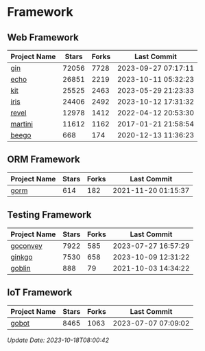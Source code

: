 # Framework

## Web Framework
| Project Name | Stars | Forks | Last Commit |
| ------------ | ----- | ----- | ----------- |
| [gin](https://github.com/gin-gonic/gin) | 72056 | 7728 | 2023-09-27 07:17:11 |
| [echo](https://github.com/labstack/echo) | 26851 | 2219 | 2023-10-11 05:32:23 |
| [kit](https://github.com/go-kit/kit) | 25525 | 2463 | 2023-05-29 21:23:33 |
| [iris](https://github.com/kataras/iris) | 24406 | 2492 | 2023-10-12 17:31:32 |
| [revel](https://github.com/revel/revel) | 12978 | 1412 | 2022-04-12 20:53:30 |
| [martini](https://github.com/go-martini/martini) | 11612 | 1162 | 2017-01-21 21:58:54 |
| [beego](https://github.com/astaxie/beego) | 668 | 174 | 2020-12-13 11:36:23 |

## ORM Framework
| Project Name | Stars | Forks | Last Commit |
| ------------ | ----- | ----- | ----------- |
| [gorm](https://github.com/jinzhu/gorm) | 614 | 182 | 2021-11-20 01:15:37 |

## Testing Framework
| Project Name | Stars | Forks | Last Commit |
| ------------ | ----- | ----- | ----------- |
| [goconvey](https://github.com/smartystreets/goconvey) | 7922 | 585 | 2023-07-27 16:57:29 |
| [ginkgo](https://github.com/onsi/ginkgo) | 7530 | 658 | 2023-10-09 12:31:22 |
| [goblin](https://github.com/franela/goblin) | 888 | 79 | 2021-10-03 14:34:22 |

## IoT Framework
| Project Name | Stars | Forks | Last Commit |
| ------------ | ----- | ----- | ----------- |
| [gobot](https://github.com/hybridgroup/gobot) | 8465 | 1063 | 2023-07-07 07:09:02 |

*Update Date: 2023-10-18T08:00:42*